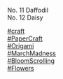 No. 11 Daffodil  
No. 12 Daisy

[\#<span>craft</span>](https://social.lol/tags/craft)  
[\#<span>PaperCraft</span>](https://social.lol/tags/PaperCraft)  
[\#<span>Origami</span>](https://social.lol/tags/Origami)  
[\#<span>MarchMadness</span>](https://social.lol/tags/MarchMadness)  
[\#<span>BloomScrolling</span>](https://social.lol/tags/BloomScrolling)  
[\#<span>Flowers</span>](https://social.lol/tags/Flowers)